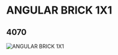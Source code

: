 # ANGULAR BRICK 1X1
## 4070
![ANGULAR BRICK 1X1](https://lc-www-live-s.legocdn.com/media/bricks/5/2/407001.jpg)